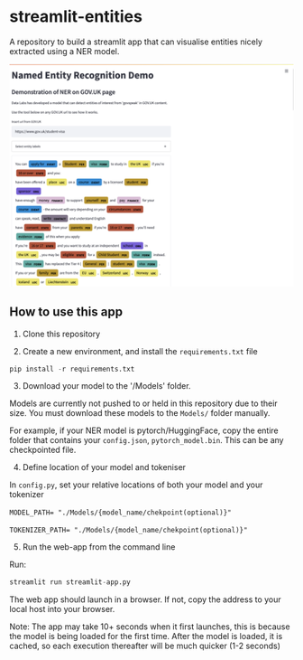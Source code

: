 # streamlit-entities

A repository to build a streamlit app that can visualise entities nicely extracted using a NER model.

![alt text](./readme_images/readme_image.png)

## How to use this app

1. Clone this repository

2. Create a new environment, and install the `requirements.txt` file

```python
pip install -r requirements.txt
```

3. Download your model to the '/Models' folder.

Models are currently not pushed to or held in this repository due to their size. You must download these models to the `Models/` folder manually.

For example, if your NER model is pytorch/HuggingFace, copy the entire folder that contains your `config.json`, `pytorch_model.bin`. This can be any checkpointed file.

4. Define location of your model and tokeniser

In `config.py`, set your relative locations of both your model and your tokenizer 

`MODEL_PATH= "./Models/{model_name/chekpoint(optional)}"`

`TOKENIZER_PATH= "./Models/{model_name/chekpoint(optional)}"` 

5. Run the web-app from the command line

Run:
```python
streamlit run streamlit-app.py 
```

The web app should launch in a browser. If not, copy the address to your local host into your browser.

Note:
The app may take 10+ seconds when it first launches, this is because the model is being loaded for the first time. After the model is loaded, it is cached, so each execution thereafter will be much quicker (1-2 seconds)


